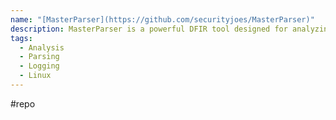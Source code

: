 ```yaml
---
name: "[MasterParser](https://github.com/securityjoes/MasterParser)"
description: MasterParser is a powerful DFIR tool designed for analyzing and parsing Linux logs
tags:
  - Analysis
  - Parsing
  - Logging
  - Linux
---
```

#repo